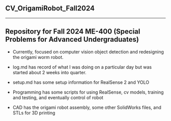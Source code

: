 CV_OrigamiRobot_Fall2024
---
---

Repository for Fall 2024 ME-400 (Special Problems for Advanced Undergraduates)
---

- Currently, focused on computer vision object detection and redesigning the origami worm robot.

- log.md has record of what I was doing on a particular day but was started about 2 weeks into quarter.

- setup.md has some setup information for RealSense 2 and YOLO

- Programming has some scripts for using RealSense, cv models, training and testing, and eventually control of robot

- CAD has the origami robot assembly, some other SolidWorks files, and STLs for 3D printing
